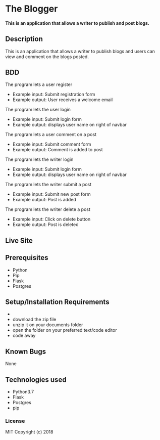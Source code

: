 # The Blogger
#### This is an application that allows a writer to publish and post blogs.

## Description
This is an application that allows a writer to publish blogs and users can view and comment on the blogs posted.
## BDD
The program lets a user register
* Example input: Submit registration form
* Example output: User receives a welcome email

The program lets the user login
* Example input: Submit login form
* Example output: displays user name on right of navbar

The program lets a user comment on a post
* Example input: Submit comment form
* Example output: Comment is added to post

The program lets the writer login
* Example input: Submit login form
* Example output: displays user name on right of navbar

The program lets the writer submit a post
* Example input: Submit new post form
* Example output: Post is added

The program lets the writer delete a post
* Example input: Click on delete button
* Example output: Post is deleted

## Live Site


## Prerequisites
* Python
* Pip
* Flask
* Postgres

## Setup/Installation Requirements
* 
* download the zip file
* unzip it on your documents folder
* open the folder on your preferred text/code editor
* code away
## Known Bugs
None
## Technologies used
* Python3.7
* Flask
* Postgres
* pip
### License
MIT
Copyright (c) 2018 
